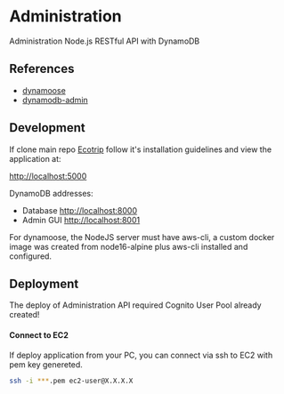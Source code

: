 # Administration

Administration Node.js RESTful API with DynamoDB

## References

- [dynamoose](https://dynamoosejs.com/)
- [dynamodb-admin](https://www.npmjs.com/package/dynamodb-admin)

## Development

If clone main repo [Ecotrip](https://github.com/eco-trip/Ecotrip) follow it's installation guidelines and view the application at:

[http://localhost:5000](http://localhost:5000)

DynamoDB addresses:

- Database [http://localhost:8000](http://localhost:8000)
- Admin GUI [http://localhost:8001](http://localhost:8001)

For dynamoose, the NodeJS server must have aws-cli, a custom docker image was created from node16-alpine plus aws-cli installed and configured.

## Deployment

The deploy of Administration API required Cognito User Pool already created!

#### Connect to EC2

If deploy application from your PC, you can connect via ssh to EC2 with pem key genereted.

```sh
ssh -i ***.pem ec2-user@X.X.X.X
```
